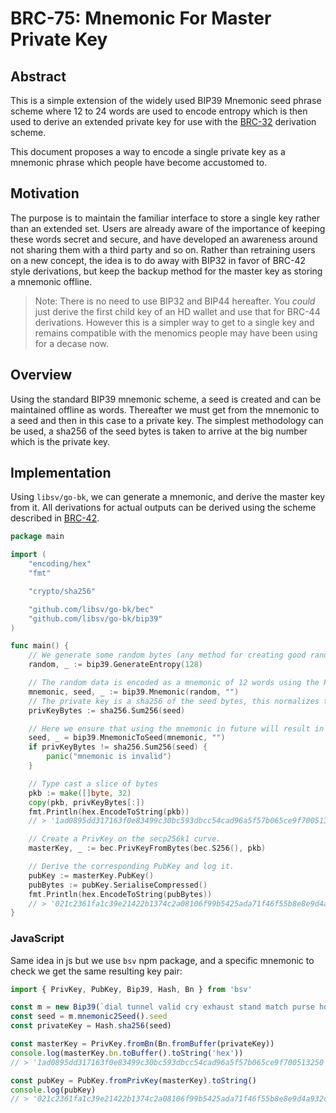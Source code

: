 # BRC-75: Mnemonic For Master Private Key
## Abstract

This is a simple extension of the widely used BIP39 Mnemonic seed phrase scheme where 12 to 24 words are used to encode entropy which is then used to derive an extended private key for use with the [BRC-32](./0032.md) derivation scheme.

This document proposes a way to encode a single private key as a mnemonic phrase which people have become accustomed to.

## Motivation

The purpose is to maintain the familiar interface to store a single key rather than an extended set. Users are already aware of the importance of keeping these words secret and secure, and have developed an awareness around not sharing them with a third party and so on. Rather than retraining users on a new concept, the idea is to do away with BIP32 in favor of BRC-42 style derivations, but keep the backup method for the master key as storing a mnemonic offline.

> Note:
There is no need to use BIP32 and BIP44 hereafter. You _could_ just derive the first child key of an HD wallet and use that for BRC-44 derivations. However this is a simpler way to get to a single key and remains compatible with the menomics people may have been using for a decase now.

## Overview

Using the standard BIP39 mnemonic scheme, a seed is created and can be maintained offline as words. Thereafter we must get from the mnemonic to a seed and then in this case to a private key. The simplest methodology can be used, a sha256 of the seed bytes is taken to arrive at the big number which is the private key.

## Implementation
Using `libsv/go-bk`, we can generate a mnemonic, and derive the master key from it. All derivations for actual outputs can be derived using the scheme described in [BRC-42](./0042.md).

```go
package main

import (
	"encoding/hex"
	"fmt"

	"crypto/sha256"

	"github.com/libsv/go-bk/bec"
	"github.com/libsv/go-bk/bip39"
)

func main() {
    // We generate some random bytes (any method for creating good random data can be used here).
	random, _ := bip39.GenerateEntropy(128)

    // The random data is encoded as a mnemonic of 12 words using the PBKDF2 function to SHA512 hash of the mnemonic sentence concatenated with the passcode (blank in this case).
	mnemonic, seed, _ := bip39.Mnemonic(random, "")
    // The private key is a sha256 of the seed bytes, this normalizes the output to 256 bits needed.
	privKeyBytes := sha256.Sum256(seed)

    // Here we ensure that using the mnemonic in future will result in the same private key.
	seed, _ = bip39.MnemonicToSeed(mnemonic, "")
	if privKeyBytes != sha256.Sum256(seed) {
        panic("mnemonic is invalid")
    }

    // Type cast a slice of bytes
	pkb := make([]byte, 32)
	copy(pkb, privKeyBytes[:])
	fmt.Println(hex.EncodeToString(pkb))
    // > '1ad0895dd317163f0e83499c30bc593dbcc54cad96a5f57b065ce9f700513250'

    // Create a PrivKey on the secp256k1 curve. 
	masterKey, _ := bec.PrivKeyFromBytes(bec.S256(), pkb)

    // Derive the corresponding PubKey and log it.
	pubKey := masterKey.PubKey()
	pubBytes := pubKey.SerialiseCompressed()
	fmt.Println(hex.EncodeToString(pubBytes))
    // > '021c2361fa1c39e21422b1374c2a08106f99b5425ada71f46f55b8e8e9d4a932db'
}
```

### JavaScript
Same idea in js but we use `bsv` npm package, and a specific mnemonic to check we get the same resulting key pair:

```javascript
import { PrivKey, PubKey, Bip39, Hash, Bn } from 'bsv'

const m = new Bip39(`dial tunnel valid cry exhaust stand match purse hope since demand palace`)
const seed = m.mnemonic2Seed().seed
const privateKey = Hash.sha256(seed)

const masterKey = PrivKey.fromBn(Bn.fromBuffer(privateKey))
console.log(masterKey.bn.toBuffer().toString('hex'))
// > '1ad0895dd317163f0e83499c30bc593dbcc54cad96a5f57b065ce9f700513250'

const pubKey = PubKey.fromPrivKey(masterKey).toString()
console.log(pubKey)
// > '021c2361fa1c39e21422b1374c2a08106f99b5425ada71f46f55b8e8e9d4a932db'
```
